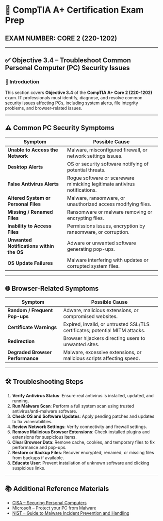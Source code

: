 # 🧠 CompTIA A+ Certification Exam Prep  
## EXAM NUMBER: CORE 2 (220-1202)

---

## ✅ Objective 3.4 – Troubleshoot Common Personal Computer (PC) Security Issues

### 🎯 Introduction

This section covers **Objective 3.4** of the **CompTIA A+ Core 2 (220-1202)** exam. IT professionals must identify, diagnose, and resolve common security issues affecting PCs, including system alerts, file integrity problems, and browser-related issues.

---

## ⚠️ Common PC Security Symptoms

| Symptom | Possible Cause |
|---------|----------------|
| **Unable to Access the Network** | Malware, misconfigured firewall, or network settings issues. |
| **Desktop Alerts** | OS or security software notifying of potential threats. |
| **False Antivirus Alerts** | Rogue software or scareware mimicking legitimate antivirus notifications. |
| **Altered System or Personal Files** | Malware, ransomware, or unauthorized access modifying files. |
| **Missing / Renamed Files** | Ransomware or malware removing or encrypting files. |
| **Inability to Access Files** | Permissions issues, encryption by ransomware, or corruption. |
| **Unwanted Notifications within the OS** | Adware or unwanted software generating pop-ups. |
| **OS Update Failures** | Malware interfering with updates or corrupted system files. |

---

## 🌐 Browser-Related Symptoms

| Symptom | Possible Cause |
|---------|----------------|
| **Random / Frequent Pop-ups** | Adware, malicious extensions, or compromised websites. |
| **Certificate Warnings** | Expired, invalid, or untrusted SSL/TLS certificates; potential MITM attacks. |
| **Redirection** | Browser hijackers directing users to unwanted sites. |
| **Degraded Browser Performance** | Malware, excessive extensions, or malicious scripts affecting speed. |

---

## 🛠 Troubleshooting Steps

1. **Verify Antivirus Status**: Ensure real antivirus is installed, updated, and running.  
2. **Run Malware Scan**: Perform a full system scan using trusted antivirus/anti-malware software.  
3. **Check OS and Software Updates**: Apply pending patches and updates to fix vulnerabilities.  
4. **Review Network Settings**: Verify connectivity and firewall settings.  
5. **Remove Malicious Browser Extensions**: Check installed plugins and extensions for suspicious items.  
6. **Clear Browser Data**: Remove cache, cookies, and temporary files to fix performance and pop-ups.  
7. **Restore or Backup Files**: Recover encrypted, renamed, or missing files from backups if available.  
8. **Educate User**: Prevent installation of unknown software and clicking suspicious links.  

---

## 📚 Additional Reference Materials

- [CISA – Securing Personal Computers](https://www.cisa.gov/resources-tools/resources/personal-computer-security)  
- [Microsoft – Protect your PC from Malware](https://support.microsoft.com/en-us/windows/help-protect-my-pc-from-viruses-viruses-and-malware-faq-0d24ef77-3e46-81ed-4221-14e982d62f90)  
- [NIST – Guide to Malware Incident Prevention and Handling](https://csrc.nist.gov/publications/detail/sp/800-83/final)  
